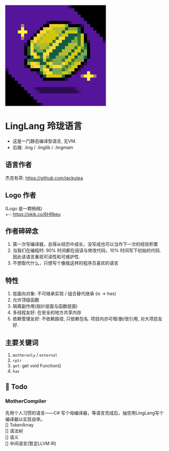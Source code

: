 <div style="align: center">
<img src="./Docs/Logo/Logo-02.png" />
</div>

# LingLang 玲珑语言
- 这是一门静态编译型语言, 无VM.  
- 后缀: .ling / .linglib / .lingmain  

## 语言作者
杰克有茶: https://github.com/jackutea

## Logo 作者
(Logo 是一颗杨桃)  
+-: https://okjk.co/6HRkeu  

## 作者碎碎念
1. 第一次写编译器，总得从经历中成长，没写成也可以当作下一次的经验积累  
2. 当我们在编程时: 90% 时间都在阅读与修改代码，10% 时间写下初始的代码. 因此该语言重视可读性和可维护性.
3. 不想取代什么，只想写个像我这样的程序员喜欢的语言  

## 特性
1. 低面向对象: 不可继承实现 / 组合替代继承 (is -> has)  
2. 允许顶级函数  
3. 隔离副作用(指针层面与函数层面)  
4. 多线程友好: 在安全的地方共享内存  
5. 依赖管理友好: 不依赖路径, 只依赖包名. 项目内亦可增/删/改引用, 对大项目友好.

## 主要关键词
1. `motheronly` / `external`
2. `rptr`
3. `get`: get void Function()
4. `has`

## 📔 Todo
### MotherCompiler
先用个人习惯的语言——C# 写个母编译器，等语言完成后，抽空用LingLang写个编译器以实现自举。  
[] TokenArray  
[] 语法树  
[] 语义  
[] 中间语言(暂定LLVM IR)    
